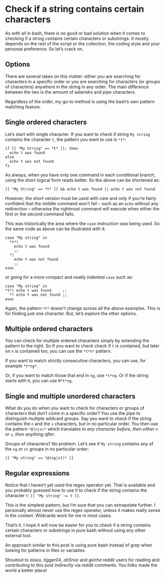 # Check if a string contains certain characters

As with all in bash, there is no good or bad solution when it comes to checking if a string contains certain characters or substrings. It mostly depends on the rest of the script or the collection, the coding style and your personal preference. So let’s crack on.

## Options

There are several takes on this matter: either you are searching for characters in a specific order or you are searching for characters (or groups of characters) anywhere in the string in any order. The main difference between the two is the amount of asterisks and pipe characters.

Regardless of the order, my go-to method is using the bash’s own pattern matching feature. 

## Single ordered characters

Let’s start with single character. If you want to check if string `My string` contains the character `t`, the pattern you want to use is `*t*`:
```
if [[ "My String" == *t* ]]; then
  echo t was found
else
  echo t was not found
fi
```

As always, when you have only one command in each conditional branch, using the short logical form reads better. So the above can be shortened as:
```
[[ "My String" == *t* ]] && echo t was found || echo t was not found
```

However, the short version must be used with care and only if you’re fairly confident that the middle command won’t fail – such as an `echo` without any redirection – otherwise the rightmost command will execute when either the first or the second command fails.

This was historically the area where the `case` instruction was being used. So the same code as above can be illustrated with it:
```
case "My string" in
  *t*)
    echo t was found
    ;;
  *)
    echo t was not found
    ;;
esac
```
or going for a more compact and neatly indented `case` such as:
```
case "My string" in
*t*) echo t was found     ;;
  *) echo t was not found ;;
esac
```

Again, the pattern `*t*` doesn’t change across all the above examples. This is for finding just one character. But, let’s explore the other options.

## Multiple ordered characters

You can check for multiple ordered characters simply by extending the pattern to the right. So if you want to check check if `t` is contained, but later on `n` is contained too, you can use the `*t*n*` pattern.

If you want to match strictly consecutive characters, you can use, for example `*t*ng*`.

Or, if you want to match those that end in `ng`, use `*t*ng`. Or if the string starts with `M`, you can use `M*t*ng`.

## Single and multiple unordered characters

What do you do when you want to check for characters or groups of characters that don’t come in a specific order? You use the pipe to distinguish multiple wildcard groups. Say you want to check if the string contains the `n` and the `s` characters, but in no particular order. You then use the pattern `*@(n|s)*` which translates to _any character before, then either `n` or `s`, then anything after_.

Groups of characters? No problem. Let’s see if `My string` contains any of the `ng` or `st` groups in no particular order:
```
[[ "My string" == *@(ng|st)* ]]
```

## Regular expressions

Notice that I haven’t yet used the regex operator yet. That is available and you probably guessed how to use it to check if the string contains the character `t`: `[[ "My string" ~= t ]]`.

This is the simplest pattern, but I’m sure that you can extrapolate further. I personally almost never use the regex operator, unless it makes really sense in the context. Wildcards work for me in most cases.

That’s it. I hope it will now be easier for you to check if a string contains certain characters or substrings in pure bash without using any other external tool.

An approach similar to this post is using pure bash instead of grep when looking for patterns in files or variables.

Shoutout to _aioeu_, _tigger04_, _oh5nxo_ and _geirha_ reddit users for reading and contributing to this post indirectly via reddit comments. You folks made the world a better place!
